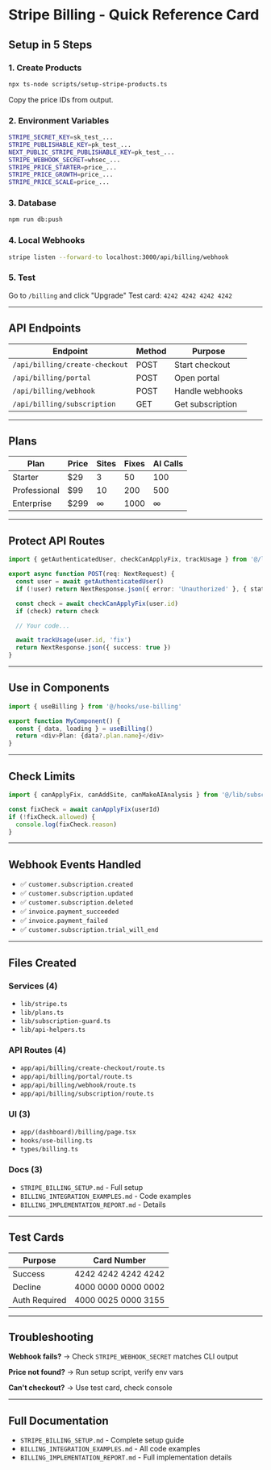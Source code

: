 # Stripe Billing - Quick Reference Card

## Setup in 5 Steps

### 1. Create Products
```bash
npx ts-node scripts/setup-stripe-products.ts
```
Copy the price IDs from output.

### 2. Environment Variables
```bash
STRIPE_SECRET_KEY=sk_test_...
STRIPE_PUBLISHABLE_KEY=pk_test_...
NEXT_PUBLIC_STRIPE_PUBLISHABLE_KEY=pk_test_...
STRIPE_WEBHOOK_SECRET=whsec_...
STRIPE_PRICE_STARTER=price_...
STRIPE_PRICE_GROWTH=price_...
STRIPE_PRICE_SCALE=price_...
```

### 3. Database
```bash
npm run db:push
```

### 4. Local Webhooks
```bash
stripe listen --forward-to localhost:3000/api/billing/webhook
```

### 5. Test
Go to `/billing` and click "Upgrade"
Test card: `4242 4242 4242 4242`

---

## API Endpoints

| Endpoint | Method | Purpose |
|----------|--------|---------|
| `/api/billing/create-checkout` | POST | Start checkout |
| `/api/billing/portal` | POST | Open portal |
| `/api/billing/webhook` | POST | Handle webhooks |
| `/api/billing/subscription` | GET | Get subscription |

---

## Plans

| Plan | Price | Sites | Fixes | AI Calls |
|------|-------|-------|-------|----------|
| Starter | $29 | 3 | 50 | 100 |
| Professional | $99 | 10 | 200 | 500 |
| Enterprise | $299 | ∞ | 1000 | ∞ |

---

## Protect API Routes

```typescript
import { getAuthenticatedUser, checkCanApplyFix, trackUsage } from '@/lib/api-helpers'

export async function POST(req: NextRequest) {
  const user = await getAuthenticatedUser()
  if (!user) return NextResponse.json({ error: 'Unauthorized' }, { status: 401 })

  const check = await checkCanApplyFix(user.id)
  if (check) return check

  // Your code...

  await trackUsage(user.id, 'fix')
  return NextResponse.json({ success: true })
}
```

---

## Use in Components

```typescript
import { useBilling } from '@/hooks/use-billing'

export function MyComponent() {
  const { data, loading } = useBilling()
  return <div>Plan: {data?.plan.name}</div>
}
```

---

## Check Limits

```typescript
import { canApplyFix, canAddSite, canMakeAIAnalysis } from '@/lib/subscription-guard'

const fixCheck = await canApplyFix(userId)
if (!fixCheck.allowed) {
  console.log(fixCheck.reason)
}
```

---

## Webhook Events Handled

- ✅ `customer.subscription.created`
- ✅ `customer.subscription.updated`
- ✅ `customer.subscription.deleted`
- ✅ `invoice.payment_succeeded`
- ✅ `invoice.payment_failed`
- ✅ `customer.subscription.trial_will_end`

---

## Files Created

### Services (4)
- `lib/stripe.ts`
- `lib/plans.ts`
- `lib/subscription-guard.ts`
- `lib/api-helpers.ts`

### API Routes (4)
- `app/api/billing/create-checkout/route.ts`
- `app/api/billing/portal/route.ts`
- `app/api/billing/webhook/route.ts`
- `app/api/billing/subscription/route.ts`

### UI (3)
- `app/(dashboard)/billing/page.tsx`
- `hooks/use-billing.ts`
- `types/billing.ts`

### Docs (3)
- `STRIPE_BILLING_SETUP.md` - Full setup
- `BILLING_INTEGRATION_EXAMPLES.md` - Code examples
- `BILLING_IMPLEMENTATION_REPORT.md` - Details

---

## Test Cards

| Purpose | Card Number |
|---------|-------------|
| Success | 4242 4242 4242 4242 |
| Decline | 4000 0000 0000 0002 |
| Auth Required | 4000 0025 0000 3155 |

---

## Troubleshooting

**Webhook fails?**
→ Check `STRIPE_WEBHOOK_SECRET` matches CLI output

**Price not found?**
→ Run setup script, verify env vars

**Can't checkout?**
→ Use test card, check console

---

## Full Documentation

- `STRIPE_BILLING_SETUP.md` - Complete setup guide
- `BILLING_INTEGRATION_EXAMPLES.md` - All code examples
- `BILLING_IMPLEMENTATION_REPORT.md` - Full implementation details
